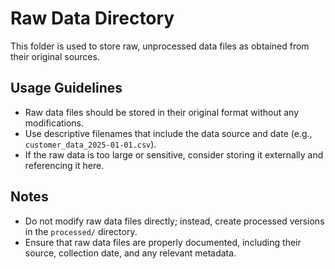 # Raw Data Directory

This folder is used to store raw, unprocessed data files as obtained from their original sources.

## Usage Guidelines
- Raw data files should be stored in their original format without any modifications.
- Use descriptive filenames that include the data source and date (e.g., `customer_data_2025-01-01.csv`).
- If the raw data is too large or sensitive, consider storing it externally and referencing it here.

## Notes
- Do not modify raw data files directly; instead, create processed versions in the `processed/` directory.
- Ensure that raw data files are properly documented, including their source, collection date, and any relevant metadata.